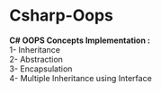 # Csharp-Oops
<b>C# OOPS Concepts Implementation :</b><br>
1- Inheritance<br>
2- Abstraction<br>
3- Encapsulation<br>
4- Multiple Inheritance using Interface
